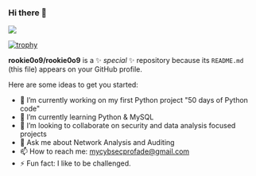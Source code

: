 ### Hi there 👋

![](https://komarev.com/ghpvc/?username=rookie0o9)

[![trophy](https://github-profile-trophy.vercel.app/?username=rookie0o9&theme=onedark)](https://github.com/rookie0o9/github-profile-trophy)


**rookie0o9/rookie0o9** is a ✨ _special_ ✨ repository because its `README.md` (this file) appears on your GitHub profile.

Here are some ideas to get you started:

- 🔭 I’m currently working on my first Python project "50 days of Python code"
- 🌱 I’m currently learning Python & MySQL 
- 👯 I’m looking to collaborate on security and data analysis focused projects
- 💬 Ask me about Network Analysis and Auditing
- 📫 How to reach me: mycybsecprofade@gmail.com
- ⚡ Fun fact: I like to be challenged.

